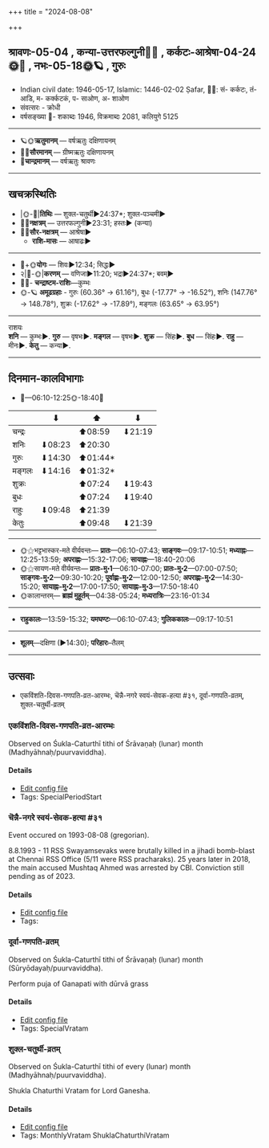 +++
title = "2024-08-08"

+++
## श्रावणः-05-04  ,  कन्या-उत्तरफल्गुनी🌛🌌  ,  कर्कटः-आश्रेषा-04-24🌞🌌  ,  नभः-05-18🌞🪐  ,  गुरुः
- Indian civil date: 1946-05-17, Islamic: 1446-02-02 Ṣafar, 🌌🌞: सं- कर्कटः, तं- आडि, म- कर्क्कटकं, प- साओण, अ- शाओण
- संवत्सरः - क्रोधी
- वर्षसङ्ख्या 🌛- शकाब्दः 1946, विक्रमाब्दः 2081, कलियुगे 5125
___________________
- 🪐🌞**ऋतुमानम्** — वर्षऋतुः दक्षिणायनम्
- 🌌🌞**सौरमानम्** — ग्रीष्मऋतुः दक्षिणायनम्
- 🌛**चान्द्रमानम्** — वर्षऋतुः श्रावणः
___________________


## खचक्रस्थितिः
- |🌞-🌛|**तिथिः** — शुक्ल-चतुर्थी►24:37*; शुक्ल-पञ्चमी►  
- 🌌🌛**नक्षत्रम्** — उत्तरफल्गुनी►23:31; हस्तः► (कन्या)  
- 🌌🌞**सौर-नक्षत्रम्** — आश्रेषा►  
  - **राशि-मासः** — आषाढः► 
___________________
- 🌛+🌞**योगः** — शिवः►12:34; सिद्धः►  
- २|🌛-🌞|**करणम्** — वणिजा►11:20; भद्रा►24:37*; बवम्►  
- 🌌🌛- **चन्द्राष्टम-राशिः**—कुम्भः  
- 🌞-🪐 **अमूढग्रहाः** - गुरुः (60.36° → 61.16°), बुधः (-17.77° → -16.52°), शनिः (147.76° → 148.78°), शुक्रः (-17.62° → -17.89°), मङ्गलः (63.65° → 63.95°)
___________________
राशयः  
**शनि** — कुम्भः►. **गुरु** — वृषभः►. **मङ्गल** — वृषभः►. **शुक्र** — सिंहः►. **बुध** — सिंहः►. **राहु** — मीनः►. **केतु** — कन्या►. 
___________________


## दिनमान-कालविभागाः
- 🌅—06:10-12:25🌞-18:40🌇  

|      |⬇     |⬆     |⬇     |
|------|-----|-----|------|
|चन्द्रः|     |⬆08:59 |⬇21:19 |
|शनिः   |⬇08:23 |⬆20:30 |     |
|गुरुः  |⬇14:30 |⬆01:44*|     |
|मङ्गलः |⬇14:16 |⬆01:32*|     |
|शुक्रः |     |⬆07:24 |⬇19:43 |
|बुधः   |     |⬆07:24 |⬇19:40 |
|राहुः  |⬇09:48 |⬆21:39 |     |
|केतुः  |     |⬆09:48 |⬇21:39 |
___________________
- 🌞⚝भट्टभास्कर-मते वीर्यवन्तः— **प्रातः**—06:10-07:43; **साङ्गवः**—09:17-10:51; **मध्याह्नः**—12:25-13:59; **अपराह्णः**—15:32-17:06; **सायाह्नः**—18:40-20:06  
- 🌞⚝सायण-मते वीर्यवन्तः— **प्रातः-मु॰1**—06:10-07:00; **प्रातः-मु॰2**—07:00-07:50; **साङ्गवः-मु॰2**—09:30-10:20; **पूर्वाह्णः-मु॰2**—12:00-12:50; **अपराह्णः-मु॰2**—14:30-15:20; **सायाह्नः-मु॰2**—17:00-17:50; **सायाह्नः-मु॰3**—17:50-18:40  
- 🌞कालान्तरम्— **ब्राह्मं मुहूर्तम्**—04:38-05:24; **मध्यरात्रिः**—23:16-01:34  
___________________
- **राहुकालः**—13:59-15:32; **यमघण्टः**—06:10-07:43; **गुलिककालः**—09:17-10:51  
___________________
- **शूलम्**—दक्षिणा (►14:30); **परिहारः**–तैलम्  
___________________

## उत्सवाः
- एकविंशति-दिवस-गणपति-व्रत-आरम्भः, चॆन्नै-नगरे स्वयं-सेवक-हत्या #३१, दूर्वा-गणपति-व्रतम्, शुक्ल-चतुर्थी-व्रतम्
### एकविंशति-दिवस-गणपति-व्रत-आरम्भः

Observed on Śukla-Caturthī tithi of Śrāvaṇaḥ (lunar) month (Madhyāhnaḥ/puurvaviddha). 



#### Details
- [Edit config file](https://github.com/jyotisham/adyatithi/blob/master/devatA/gaNapati/lunar_month/tithi/05/04/EkaviMzati-divasa-gaNapati-vrata-ArambhaH.toml)
- Tags: SpecialPeriodStart


### चॆन्नै-नगरे स्वयं-सेवक-हत्या #३१

Event occured on 1993-08-08 (gregorian). 

8.8.1993 - 11 RSS Swayamsevaks were brutally killed in a jihadi bomb-blast at Chennai RSS Office (5/11 were RSS pracharaks). 25 years later in 2018, the main accused Mushtaq Ahmed was arrested by CBI. Conviction still pending as of 2023.

#### Details
- [Edit config file](https://github.com/jyotisham/adyatithi/blob/master/mahApuruSha/xatra-later/gregorian/day/08/08/chennai-nagare_svayaM-sevaka-hatyA.toml)
- Tags: 


### दूर्वा-गणपति-व्रतम्

Observed on Śukla-Caturthī tithi of Śrāvaṇaḥ (lunar) month (Sūryōdayaḥ/puurvaviddha). 

Perform puja of Ganapati with dūrvā grass

#### Details
- [Edit config file](https://github.com/jyotisham/adyatithi/blob/master/devatA/gaNapati/lunar_month/tithi/05/04/dUrvA-gaNapati-vratam.toml)
- Tags: SpecialVratam


### शुक्ल-चतुर्थी-व्रतम्

Observed on Śukla-Caturthī tithi of every (lunar) month (Madhyāhnaḥ/puurvaviddha). 

Shukla Chaturthi Vratam for Lord Ganesha.

#### Details
- [Edit config file](https://github.com/jyotisham/adyatithi/blob/master/devatA/gaNapati/lunar_month/tithi/00/04/zukla-caturthI-vratam.toml)
- Tags: MonthlyVratam ShuklaChaturthiVratam



